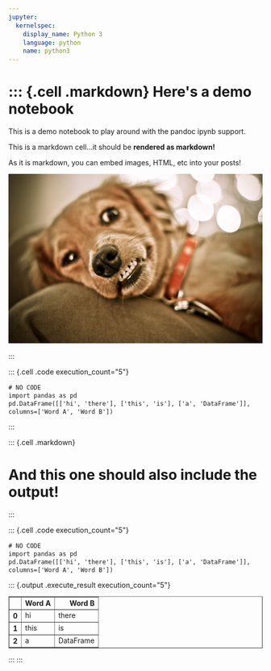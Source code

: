```yaml
---
jupyter:
  kernelspec:
    display_name: Python 3
    language: python
    name: python3
---
```


::: {.cell .markdown}
Here\'s a demo notebook
=======================

This is a demo notebook to play around with the pandoc ipynb support.

This is a markdown cell...it should be **rendered as markdown!**

As it is markdown, you can embed images, HTML, etc into your posts!

![](funny.jpg)

:::

::: {.cell .code execution_count="5"}
``` {.python}
# NO CODE
import pandas as pd
pd.DataFrame([['hi', 'there'], ['this', 'is'], ['a', 'DataFrame']], columns=['Word A', 'Word B'])
```
:::

::: {.cell .markdown}
# And this one should also include the output!
:::

::: {.cell .code execution_count="5"}
``` {.python}
# NO CODE
import pandas as pd
pd.DataFrame([['hi', 'there'], ['this', 'is'], ['a', 'DataFrame']], columns=['Word A', 'Word B'])
```

::: {.output .execute_result execution_count="5"}
<div>
<style scoped>
    .dataframe tbody tr th:only-of-type {
        vertical-align: middle;
    }

    .dataframe tbody tr th {
        vertical-align: top;
    }

    .dataframe thead th {
        text-align: right;
    }
</style>
<table border="1" class="dataframe">
  <thead>
    <tr style="text-align: right;">
      <th></th>
      <th>Word A</th>
      <th>Word B</th>
    </tr>
  </thead>
  <tbody>
    <tr>
      <th>0</th>
      <td>hi</td>
      <td>there</td>
    </tr>
    <tr>
      <th>1</th>
      <td>this</td>
      <td>is</td>
    </tr>
    <tr>
      <th>2</th>
      <td>a</td>
      <td>DataFrame</td>
    </tr>
  </tbody>
</table>
</div>
:::
:::
